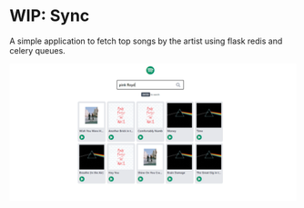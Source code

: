 # WIP: Sync
A simple application to fetch top songs by the artist using flask redis and celery queues.

![alt text](https://github.com/vsvinav/sync/blob/master/sync.png?raw=true)
